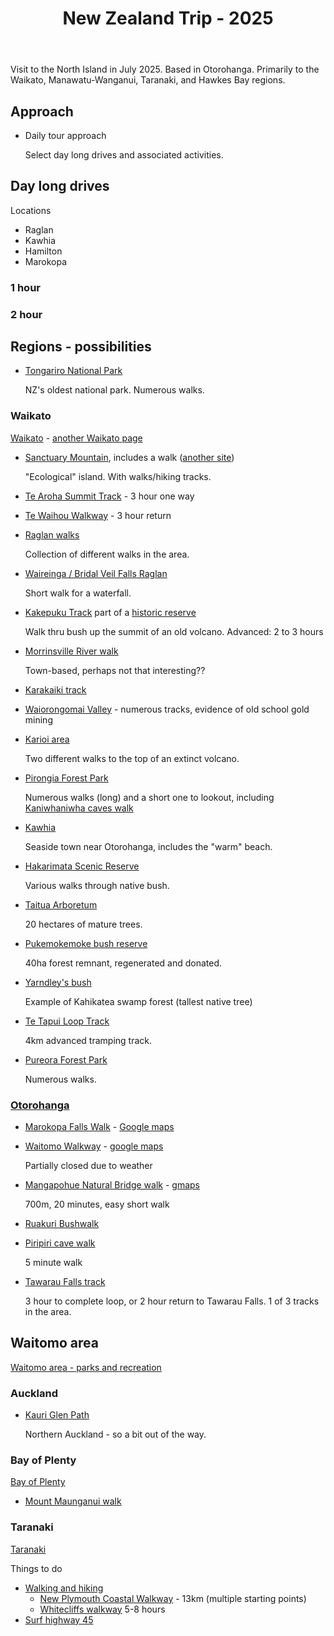 ﻿---
backlinks:
- title: Travel
  url: /travel/travel.html
tags: travel, new-zealand
title: New Zealand Trip - 2025
type: note
---
Visit to the North Island in July 2025. Based in Otorohanga. Primarily to the Waikato, Manawatu-Wanganui, Taranaki, and Hawkes Bay regions.

## Approach

- Daily tour approach

    Select day long drives and associated activities.


## Day long drives

Locations

- Raglan
- Kawhia
- Hamilton
- Marokopa

### 1 hour


### 2 hour

## Regions - possibilities

- [Tongariro National Park](https://www.doc.govt.nz/parks-and-recreation/places-to-go/central-north-island/places/tongariro-national-park/)

    NZ's oldest national park. Numerous walks.

### Waikato

[Waikato](https://www.newzealand.com/au/waikato/) - [another Waikato page](https://www.waikatonz.com/things-to-do/outdoor-activities/walking-hiking-trails/)

- [Sanctuary Mountain](https://www.newzealand.com/nz/plan/business/sanctuary-mountain-maungatautari/), includes a walk ([another site](https://www.waikatonz.com/walking-and-hiking-trails/sanctuary-mountain-maungatautari/))

    "Ecological" island. With walks/hiking tracks.
- [Te Aroha Summit Track](https://www.newzealand.com/au/feature/te-aroha-mountain-track/) - 3 hour one way
- [Te Waihou Walkway](https://www.newzealand.com/au/feature/te-waihou-walkway/) - 3 hour return

- [Raglan walks](https://www.doc.govt.nz/parks-and-recreation/places-to-go/waikato/places/raglan-area/)

    Collection of different walks in the area.

- [Waireinga / Bridal Veil Falls Raglan](https://www.waikatonz.com/walking-and-hiking-trails/bridal-veil-falls/)

    Short walk for a waterfall.

- [Kakepuku Track](https://www.doc.govt.nz/parks-and-recreation/places-to-go/waikato/places/kakepuku-mountain-historic-reserve/tracks/kakepuku-track/) part of a [historic reserve](https://www.doc.govt.nz/parks-and-recreation/places-to-go/waikato/places/kakepuku-mountain-historic-reserve/)

    Walk thru bush up the summit of an old volcano. Advanced: 2 to 3 hours

- [Morrinsville River walk](https://www.mpdc.govt.nz/our-community/walking-a-cycling-tracks/71-our-community/walking-and-cycling-tracks/481-morrinsville-river-walk)

    Town-based, perhaps not that interesting??

- [Karakaiki track](https://www.doc.govt.nz/parks-and-recreation/places-to-go/waikato/places/karakariki-scenic-reserve/tracks/karakariki-track/)

- [Waiorongomai Valley](https://www.doc.govt.nz/parks-and-recreation/places-to-go/bay-of-plenty/places/kaimai-mamaku-conservation-park/waiorongomai-valley/) - numerous tracks, evidence of old school gold mining

- [Karioi area](https://www.doc.govt.nz/parks-and-recreation/places-to-go/waikato/places/karioi-area/?tab-id=50578)

    Two different walks to the top of an extinct volcano.

- [Pirongia Forest Park](https://www.doc.govt.nz/parks-and-recreation/places-to-go/waikato/places/pirongia-forest-park/?tab-id=50578)

    Numerous walks (long) and a short one to lookout, including [Kaniwhaniwha caves walk](https://www.doc.govt.nz/parks-and-recreation/places-to-go/waikato/places/pirongia-forest-park/things-to-do/kaniwhaniwha-caves/)

- [Kawhia](https://www.otorohanga.co.nz/kawhia/)

    Seaside town near Otorohanga, includes the "warm" beach.

- [Hakarimata Scenic Reserve](https://www.doc.govt.nz/parks-and-recreation/places-to-go/waikato/places/hakarimata-scenic-reserve/?tab-id=50578)

    Various walks through native bush.

- [Taitua Arboretum](https://hamilton.govt.nz/parks-recreation-and-community-spaces/parks/detail/taitua-arboretum/)

    20 hectares of mature trees. 

- [Pukemokemoke bush reserve](https://www.pukemokemoke.nz)

    40ha forest remnant, regenerated and donated.

- [Yarndley's bush](https://www.waipadc.govt.nz/your-waipa/parks-and-reserves/te-awamutu-parks-and-reserves/yarndleys-bush)

    Example of Kahikatea swamp forest (tallest native tree)

- [Te Tapui Loop Track](https://www.doc.govt.nz/parks-and-recreation/places-to-go/waikato/places/te-tapui-scenic-reserve/tracks/te-tapui-loop-track/)

    4km advanced tramping track.

- [Pureora Forest Park](https://www.doc.govt.nz/parks-and-recreation/places-to-go/waikato/places/pureora-forest-park/)

    Numerous walks.

### [Otorohanga](https://en.wikipedia.org/wiki/%C5%8Ctorohanga)

- [Marokopa Falls Walk](https://www.freewalks.nz/marokopa-falls/) - [Google maps](https://www.google.com/maps/place/Marokopa+Falls/@-38.2616231,174.851703,874m/data=!3m2!1e3!4b1!4m6!3m5!1s0x6d134963fecfc7bb:0x6e893d872e92ece9!8m2!3d-38.2616231!4d174.851703!16s%2Fg%2F11bx1qgy9y?entry=ttu&g_ep=EgoyMDI1MDYwNC4wIKXMDSoASAFQAw%3D%3D)
- [Waitomo Walkway](https://www.doc.govt.nz/parks-and-recreation/places-to-go/waikato/places/waitomo-area/tracks/waitomo-walkway/) - [google maps](https://www.google.com/maps/dir/593+Waitomo+Valley+Road,+Otorohanga+3977,+New+Zealand/Waitomo+Walkway,+Waitomo+Caves,+New+Zealand/@-38.2613457,175.0933456,443m/data=!3m1!1e3!4m14!4m13!1m5!1m1!1s0x6d6cc787f0881da9:0x2eeeca80d718d287!2m2!1d175.1426664!2d-38.2128947!1m5!1m1!1s0x6d6cb7772eb03033:0x6c774fb8ebf35ed0!2m2!1d175.0939459!2d-38.2609664!3e0?entry=ttu&g_ep=EgoyMDI1MDYwNC4wIKXMDSoASAFQAw%3D%3D)

    Partially closed due to weather
- [Mangapohue Natural Bridge walk](https://www.doc.govt.nz/parks-and-recreation/places-to-go/waikato/places/waitomo-area/tracks/mangapohue-natural-bridge-walk/) - [gmaps](https://www.google.com/maps/place/Mangapohue+Natural+Bridge+Walk,+Te+Anga+3988,+New+Zealand/@-38.2602523,174.8979843,874m/data=!3m2!1e3!4b1!4m6!3m5!1s0x6d134b085f3c3b4f:0x2702f9d3e0464c3!8m2!3d-38.2602565!4d174.9005646!16s%2Fg%2F11jgc6qs63?entry=ttu&g_ep=EgoyMDI1MDYwNC4wIKXMDSoASAFQAw%3D%3D)

    700m, 20 minutes, easy short walk

- [Ruakuri Bushwalk](https://www.doc.govt.nz/parks-and-recreation/places-to-go/waikato/places/waitomo-area/tracks/ruakuri-walk/)
- [Piripiri cave walk](https://www.doc.govt.nz/parks-and-recreation/places-to-go/waikato/places/waitomo-area/tracks/piripiri-cave-walk/)

    5 minute walk
- [Tawarau Falls track](https://www.doc.govt.nz/parks-and-recreation/places-to-go/waikato/places/tawarau-conservation-area/tracks/tawarau-tramping-tracks/)

    3 hour to complete loop, or 2 hour return to Tawarau Falls. 1 of 3 tracks in the area.


## Waitomo area
[Waitomo area - parks and recreation](https://www.doc.govt.nz/parks-and-recreation/places-to-go/waikato/places/waitomo-area/)

### Auckland

- [Kauri Glen Path](https://www.aucklandcouncil.govt.nz/parks-recreation/get-outdoors/aklpaths/Pages/path-detail.aspx?ItemId=417)

    Northern Auckland - so a bit out of the way.



### Bay of Plenty

[Bay of Plenty](https://www.newzealand.com/au/bay-of-plenty/)

- [Mount Maunganui walk](https://www.bayofplentynz.com/experiences/outdoor-adventures/tracks-and-trails/tracks-and-trails-in-mount-maunganui/mauao-mount-maunganui-summit-walk/)

### Taranaki

[Taranaki](https://en.wikipedia.org/wiki/Taranaki)

Things to do
- [Walking and hiking](https://www.newzealand.com/au/walking-and-hiking-in-taranaki/)
    - [New Plymouth Coastal Walkway](https://www.newzealand.com/au/feature/new-plymouth-coastal-walkway/) - 13km (multiple starting points)
    - [Whitecliffs walkway](https://www.newzealand.com/au/feature/whitecliffs-walkway/) 5-8 hours
- [Surf highway 45](https://www.newzealand.com/int/feature/surf-highway-45/)